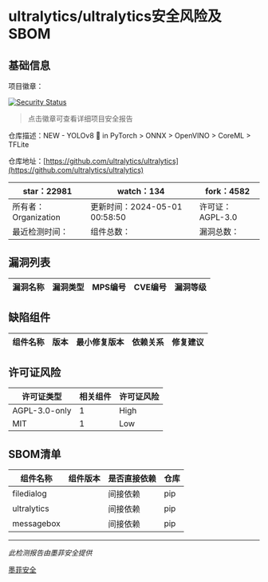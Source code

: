 # ultralytics/ultralytics安全风险及SBOM

## 基础信息

项目徽章：

[![Security Status](https://www.murphysec.com/platform3/v31/badge/1785381509995417600.svg)](https://www.murphysec.com/console/report/1721959636398313472/1785381509995417600)

> 点击徽章可查看详细项目安全报告

仓库描述：NEW - YOLOv8 🚀 in PyTorch > ONNX > OpenVINO > CoreML > TFLite

仓库地址：[https://github.com/ultralytics/ultralytics](https://github.com/ultralytics/ultralytics)

| star：22981 | watch：134 | fork：4582 |
| ----------- | -------------- | ------------ |
| 所有者：Organization | 更新时间：2024-05-01 00:58:50 | 许可证：AGPL-3.0 |
| 最近检测时间： | 组件总数： | 漏洞总数： |




## 漏洞列表

| 漏洞名称 | 漏洞类型 | MPS编号 | CVE编号 | 漏洞等级 |
| ------- | ------ | ------- | ------ | ----- |





## 缺陷组件

| 组件名称 | 版本 | 最小修复版本 | 依赖关系 | 修复建议 |
| -------- | ---- | ------------ | -------- | -------- |





## 许可证风险

| 许可证类型 | 相关组件 | 许可证风险 |
| ---------- | -------- | ---------- |
|AGPL-3.0-only|1|High|
|MIT|1|Low|




## SBOM清单

| 组件名称 | 组件版本 | 是否直接依赖 | 仓库 |
| -------- | -------- | ------------ | ---- |
|filedialog||间接依赖|pip|
|ultralytics||间接依赖|pip|
|messagebox||间接依赖|pip|


------

*此检测报告由墨菲安全提供*

[墨菲安全](www.murphysec.com)